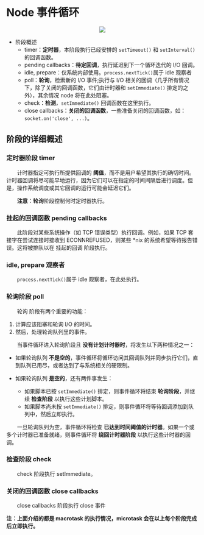 # Node 事件循环

<div align="center">
  <img src="https://github.com/TanYJie/Technology-Stack/blob/master/Node/image/Node事件循环.png"/>
</div>

* 阶段概述
  * timer：**定时器**，本阶段执行已经安排的 `setTimeout()` 和 `setInterval()` 的回调函数。
  * pending callbacks：**待定回调**，执行延迟到下一个循环迭代的 I/O 回调。
  * idle, prepare：仅系统内部使用。`process.nextTick()`属于 idle 观察者
  * poll：**轮询**，检索新的 I/O 事件;执行与 I/O 相关的回调（几乎所有情况下，除了关闭的回调函数，它们由计时器和 `setImmediate()` 排定的之外），其余情况 node 将在此处阻塞。
  * check：**检测**，`setImmediate()` 回调函数在这里执行。
  * close callbacks：**关闭的回调函数**，一些准备关闭的回调函数，如：`socket.on('close', ...)`。

## 阶段的详细概述

### 定时器阶段 timer  

　　计时器指定可执行所提供回调的 **阈值**，而不是用户希望其执行的确切时间。计时器回调将尽可能早地运行，因为它们可以在指定的时间间隔后进行调度。但是，操作系统调度或其它回调的运行可能会延迟它们。
  
　　**注意**：**轮询**阶段控制何时定时器执行。
  
### 挂起的回调函数 pending callbacks
　　此阶段对某些系统操作（如 TCP 错误类型）执行回调。例如，如果 TCP 套接字在尝试连接时接收到 ECONNREFUSED，则某些 \*nix 的系统希望等待报告错误。这将被排队以在 挂起的回调 阶段执行。
  
### idle, prepare 观察者
　　`process.nextTick()`属于 idle 观察者，在此处执行。

### 轮询阶段 poll
　　轮询 阶段有两个重要的功能：

  1. 计算应该阻塞和轮询 I/O 的时间。
  2. 然后，处理轮询队列里的事件。

　　当事件循环进入轮询阶段且 **没有计划计时器时**，将发生以下两种情况之一：

  * 如果轮询队列 **不是空的**，事件循环将循环访问其回调队列并同步执行它们，直到队列已用尽，或者达到了与系统相关的硬限制。

  * 如果轮询队列 **是空的**，还有两件事发生：
    * 如果脚本已按 `setImmediate()` 排定，则事件循环将结束 **轮询阶段**，并继续 **检查阶段** 以执行这些计划脚本。
    * 如果脚本尚未按 `setImmediate()` 排定，则事件循环将等待回调添加到队列中，然后立即执行。

　　一旦轮询队列为空，事件循环将检查 **已达到时间阈值的计时器**。如果一个或多个计时器已准备就绪，则事件循环将 **绕回计时器阶段** 以执行这些计时器的回调。

### 检查阶段 check
　　check 阶段执行 setImmediate。
  
### 关闭的回调函数 close callbacks
　　close callbacks 阶段执行 close 事件
  
**注：上面介绍的都是 macrotask 的执行情况，microtask 会在以上每个阶段完成后立即执行。**
